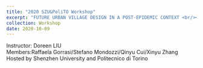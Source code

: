 ```yaml
---
title: "2020 SZU&PoliTO Workshop"
excerpt: "FUTURE URBAN VILLAGE DESIGN IN A POST-EPIDEMIC CONTEXT <br/><img src='/images/workshop/2020SZU(750).jpg'>"
collection: Workshop
date: 2020-10-09
---
```

Instructor: Doreen LIU<br/>
Members:Raffaela Gorrasi/Stefano Mondozzi/Qinyu Cui/Xinyu Zhang<br/>
Hosted by Shenzhen University and Politecnico di Torino
